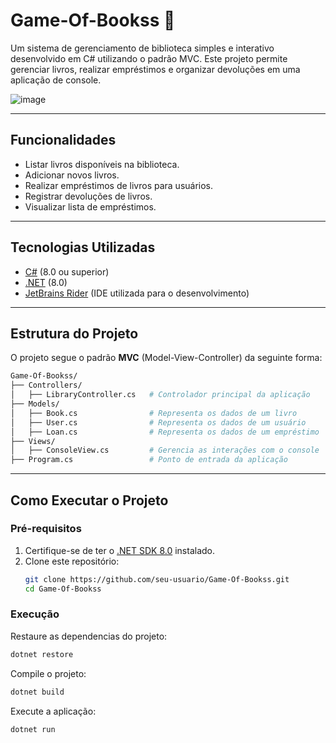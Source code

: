 # **Game-Of-Bookss 📖**

Um sistema de gerenciamento de biblioteca simples e interativo desenvolvido em C# utilizando o padrão MVC. Este projeto permite gerenciar livros, realizar empréstimos e organizar devoluções em uma aplicação de console.

![image](https://github.com/user-attachments/assets/21d7cdc3-cc20-482c-bb85-25c723752086)

---

## **Funcionalidades**
- Listar livros disponíveis na biblioteca.
- Adicionar novos livros.
- Realizar empréstimos de livros para usuários.
- Registrar devoluções de livros.
- Visualizar lista de empréstimos.

---

## **Tecnologias Utilizadas**
- [C#](https://learn.microsoft.com/pt-br/dotnet/csharp/) (8.0 ou superior)
- [.NET](https://learn.microsoft.com/pt-br/dotnet/) (8.0)
- [JetBrains Rider](https://www.jetbrains.com/rider/) (IDE utilizada para o desenvolvimento)

---

## **Estrutura do Projeto**
O projeto segue o padrão **MVC** (Model-View-Controller) da seguinte forma:

```bash
Game-Of-Bookss/
├── Controllers/
│   ├── LibraryController.cs   # Controlador principal da aplicação
├── Models/
│   ├── Book.cs                # Representa os dados de um livro
│   ├── User.cs                # Representa os dados de um usuário
│   ├── Loan.cs                # Representa os dados de um empréstimo
├── Views/
│   ├── ConsoleView.cs         # Gerencia as interações com o console
├── Program.cs                 # Ponto de entrada da aplicação

```

---

## **Como Executar o Projeto**

### **Pré-requisitos**
1. Certifique-se de ter o [.NET SDK 8.0](https://dotnet.microsoft.com/download/dotnet/8.0) instalado.
2. Clone este repositório:
   ```bash
   git clone https://github.com/seu-usuario/Game-Of-Bookss.git
   cd Game-Of-Bookss
   ```

### **Execução**
Restaure as dependencias do projeto:
```bash
dotnet restore
   ```
Compile o projeto:
```bash
dotnet build
```
Execute a aplicação:
```bash
dotnet run
```
